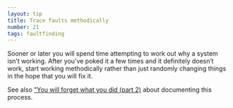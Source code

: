```yaml
---
layout: tip
title: Trace faults methodically
number: 21
tags: faultfinding
---
```


Sooner or later you will spend time attempting to work out why a system isn’t working. After you’ve poked it a few times and it definitely doesn’t work, start working methodically rather than just randomly changing things in the hope that you will fix it.

See also ["You will forget what you did (part 2)](15-you-will-forget-what-you-did-part-2) about documenting this process.

